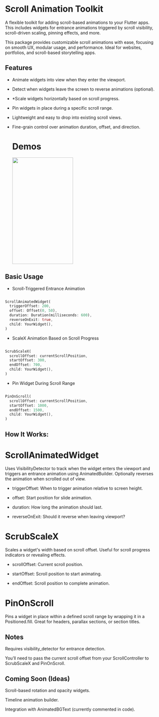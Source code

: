 # Scroll Animation Toolkit
A flexible toolkit for adding scroll-based animations to your Flutter apps. This includes widgets for entrance animations triggered by scroll visibility, scroll-driven scaling, pinning effects, and more.

This package provides customizable scroll animations with ease, focusing on smooth UX, modular usage, and performance. Ideal for websites, portfolios, and scroll-based storytelling apps.


## Features
* Animate widgets into view when they enter the viewport.

* Detect when widgets leave the screen to reverse animations (optional).

* *Scale widgets horizontally based on scroll progress.

* Pin widgets in place during a specific scroll range.

* Lightweight and easy to drop into existing scroll views.

* Fine-grain control over animation duration, offset, and direction.




  # Demos

  <p float="left">
    <img src="https://github.com/NIKET898/Scrolling-Animation/blob/main/assets/demo_video.mp4" width="200" height="350"/>
  </p>

## Basic Usage
* Scroll-Triggered Entrance Animation
```dart

ScrollAnimatedWidget(
  triggerOffset: 200, 
  offset: Offset(0, 50), 
  duration: Duration(milliseconds: 600),
  reverseOnExit: true,
  child: YourWidget(),
)

```
* ScaleX Animation Based on Scroll Progress
```dart

ScrubScaleX(
  scrollOffset: currentScrollPosition,
  startOffset: 300,
  endOffset: 700,
  child: YourWidget(),
)

```
* Pin Widget During Scroll Range

```dart

PinOnScroll(
  scrollOffset: currentScrollPosition,
  startOffset: 1000,
  endOffset: 1500,
  child: YourWidget(),
)
```

## How It Works:
# ScrollAnimatedWidget
Uses VisibilityDetector to track when the widget enters the viewport and triggers an entrance animation using AnimatedBuilder. Optionally reverses the animation when scrolled out of view.

* triggerOffset: When to trigger animation relative to screen height.

* offset: Start position for slide animation.

* duration: How long the animation should last.

* reverseOnExit: Should it reverse when leaving viewport?


# ScrubScaleX
Scales a widget's width based on scroll offset. Useful for scroll progress indicators or revealing effects.

* scrollOffset: Current scroll position.

* startOffset: Scroll position to start animating.

* endOffset: Scroll position to complete animation.


# PinOnScroll
Pins a widget in place within a defined scroll range by wrapping it in a Positioned.fill. Great for headers, parallax sections, or section titles.



## Notes
Requires visibility_detector for entrance detection.

You’ll need to pass the current scroll offset from your ScrollController to ScrubScaleX and PinOnScroll.


## Coming Soon (Ideas)
Scroll-based rotation and opacity widgets.

Timeline animation builder.

Integration with AnimatedBGText (currently commented in code).